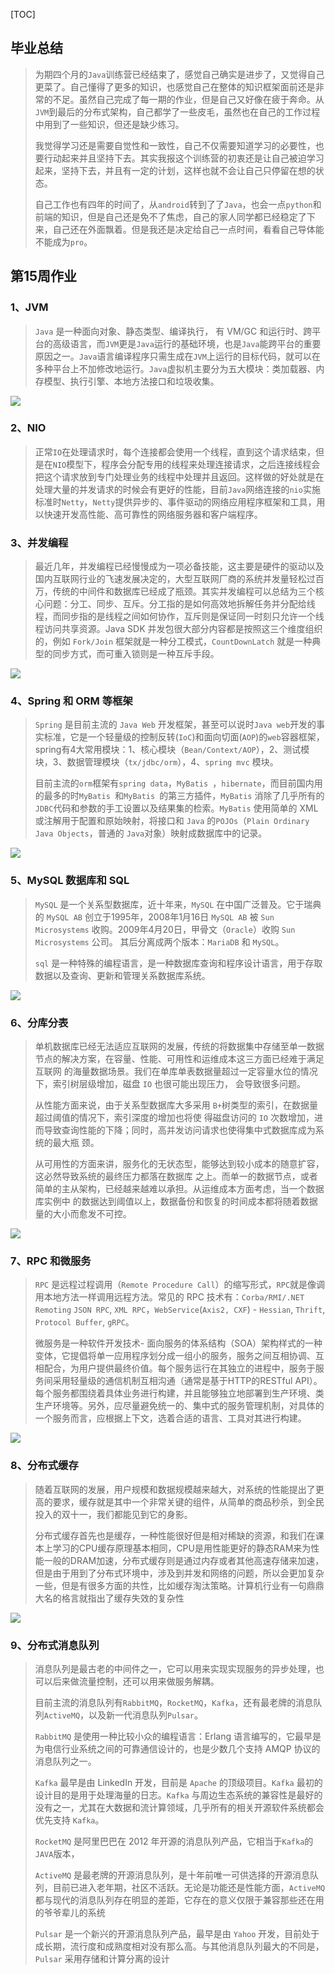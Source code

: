 [TOC]

## 毕业总结

> ​        为期四个月的`Java`训练营已经结束了，感觉自己确实是进步了，又觉得自己更菜了。自己懂得了更多的知识，也感觉自己在整体的知识框架面前还是非常的不足。虽然自己完成了每一期的作业，但是自己又好像在疲于奔命。从`JVM`到最后的分布式架构，自己都学了一些皮毛，虽然也在自己的工作过程中用到了一些知识，但还是缺少练习。
>
> ​        我觉得学习还是需要自觉性和一致性，自己不仅需要知道学习的必要性，也要行动起来并且坚持下去。其实我报这个训练营的初衷还是让自己被迫学习起来，坚持下去，并且有一定的计划，这样也就不会让自己只停留在想的状态。
>
> ​        自己工作也有四年的时间了，从`android`转到了了`Java`，也会一点`python`和前端的知识，但是自己还是免不了焦虑，自己的家人同学都已经稳定了下来，自己还在外面飘着。但是我还是决定给自己一点时间，看看自己导体能不能成为`pro`。

## 第15周作业

### 1、JVM

> `Java` 是一种面向对象、静态类型、编译执行， 有 VM/GC 和运行时、跨平台的高级语言，而`JVM`更是`Java`运行的基础环境，也是`Java`能跨平台的重要原因之一。`Java`语言编译程序只需生成在`JVM`上运行的目标代码，就可以在多种平台上不加修改地运行。`Java`虚拟机主要分为五大模块：类加载器、内存模型、执行引擎、本地方法接口和垃圾收集。

![](https://github.com/heyu-rise/java-training/blob/main/week15/JVM.jpg?raw=true)

### 2、NIO

> 正常`IO`在处理请求时，每个连接都会使用一个线程，直到这个请求结束，但是在`NIO`模型下，程序会分配专用的线程来处理连接请求，之后连接线程会把这个请求放到专门处理业务的线程中处理并且返回。这样做的好处就是在处理大量的并发请求的时候会有更好的性能，目前`Java`网络连接的`nio`实施标准时`Netty`，`Netty`提供异步的、事件驱动的网络应用程序框架和工具，用以快速开发高性能、高可靠性的网络服务器和客户端程序。



### 3、并发编程

> 最近几年，并发编程已经慢慢成为一项必备技能，这主要是硬件的驱动以及国内互联网行业的飞速发展决定的，大型互联网厂商的系统并发量轻松过百万，传统的中间件和数据库已经成了瓶颈。其实并发编程可以总结为三个核心问题：分工、同步、互斥。分工指的是如何高效地拆解任务并分配给线程，而同步指的是线程之间如何协作，互斥则是保证同一时刻只允许一个线程访问共享资源。Java SDK 并发包很大部分内容都是按照这三个维度组织的，例如 `Fork/Join` 框架就是一种分工模式，`CountDownLatch` 就是一种典型的同步方式，而可重入锁则是一种互斥手段。

![](https://github.com/heyu-rise/java-training/blob/main/week15/concurrent.jpg?raw=true)

### 4、Spring 和 ORM 等框架

> `Spring` 是目前主流的 `Java Web` 开发框架，甚至可以说时`Java web`开发的事实标准，它是一个轻量级的控制反转(`IoC`)和面向切面(`AOP`)的`web`容器框架，spring有4大常用模块：1、核心模块（`Bean/Context/AOP`），2、测试模块，3、数据管理模块（`tx/jdbc/orm`），4、`spring mvc` 模块。
>
> 目前主流的`orm`框架有`spring data`，`MyBatis `，`hibernate`，而目前国内用的最多的时`MyBatis `和`MyBatis `的第三方插件，`MyBatis` 消除了几乎所有的`JDBC`代码和参数的手工设置以及结果集的检索。`MyBatis` 使用简单的 XML或注解用于配置和原始映射，将接口和 `Java` 的`POJOs`（`Plain Ordinary Java Objects`，普通的 `Java`对象）映射成数据库中的记录。

![](https://github.com/heyu-rise/java-training/blob/main/week15/Spring.jpg?raw=true)

### 5、MySQL 数据库和 SQL

> `MySQL` 是一个关系型数据库，近十年来，`MySQL` 在中国广泛普及。它于瑞典的 `MySQL AB` 创立于1995年，2008年1月16日 `MySQL AB` 被 `Sun Microsystems` 收购。2009年4月20日，甲骨文（`Oracle`）收购 `Sun Microsystems` 公司。 其后分离成两个版本：`MariaDB` 和 `MySQL`。
>
> `sql` 是一种特殊的编程语言，是一种数据库查询和程序设计语言，用于存取数据以及查询、更新和管理关系数据库系统。

![](https://github.com/heyu-rise/java-training/blob/main/week15/MySQL.jpg?raw=true)

### 6、分库分表

> 单机数据库已经无法适应互联网的发展，传统的将数据集中存储至单一数据节点的解决方案，在容量、性能、可用性和运维成本这三方面已经难于满足互联网 的海量数据场景。我们在单库单表数据量超过一定容量水位的情况下，索引树层级增加，磁盘 `IO` 也很可能出现压力， 会导致很多问题。
>
> 从性能方面来说，由于关系型数据库大多采用 `B+`树类型的索引，在数据量超过阈值的情况下，索引深度的增加也将使 得磁盘访问的 `IO` 次数增加，进而导致查询性能的下降；同时，高并发访问请求也使得集中式数据库成为系统的最大瓶 颈。 
>
> 从可用性的方面来讲，服务化的无状态型，能够达到较小成本的随意扩容，这必然导致系统的最终压力都落在数据库 之上。而单一的数据节点，或者简单的主从架构，已经越来越难以承担。从运维成本方面考虑，当一个数据库实例中 的数据达到阈值以上，数据备份和恢复的时间成本都将随着数据量的大小而愈发不可控。

![](https://github.com/heyu-rise/java-training/blob/main/week15/sub-mysql.jpg?raw=true)

### 7、RPC 和微服务

> `RPC` 是远程过程调用（`Remote Procedure Call`）的缩写形式，`RPC`就是像调用本地方法一样调用远程方法。常见的 RPC 技术有：`Corba/RMI/.NET Remoting` `JSON RPC`, `XML RPC`，`WebService`(`Axis2, CXF`) - `Hessian`, `Thrift`, `Protocol Buffer`, `gRPC`。
>
> 微服务是一种软件开发技术- 面向服务的体系结构（SOA）架构样式的一种变体，它提倡将单一应用程序划分成一组小的服务，服务之间互相协调、互相配合，为用户提供最终价值。每个服务运行在其独立的进程中，服务于服务间采用轻量级的通信机制互相沟通（通常是基于HTTP的RESTful API）。每个服务都围绕着具体业务进行构建，并且能够独立地部署到生产环境、类生产环境等。另外，应尽量避免统一的、集中式的服务管理机制，对具体的一个服务而言，应根据上下文，选着合适的语言、工具对其进行构建。

![](https://github.com/heyu-rise/java-training/blob/main/week15/Microservice.jpg?raw=true)

### 8、分布式缓存

> 随着互联网的发展，用户规模和数据规模越来越大，对系统的性能提出了更高的要求，缓存就是其中一个非常关键的组件，从简单的商品秒杀，到全民投入的双十一，我们都能见到它的身影。
>
> 分布式缓存首先也是缓存，一种性能很好但是相对稀缺的资源，和我们在课本上学习的CPU缓存原理基本相同，CPU是用性能更好的静态RAM来为性能一般的DRAM加速，分布式缓存则是通过内存或者其他高速存储来加速，但是由于用到了分布式环境中，涉及到并发和网络的问题，所以会更加复杂一些，但是有很多方面的共性，比如缓存淘汰策略。计算机行业有一句鼎鼎大名的格言就指出了缓存失效的复杂性

![](https://github.com/heyu-rise/java-training/blob/main/week15/redis.jpg?raw=true)

### 9、分布式消息队列

> 消息队列是最古老的中间件之一，它可以用来实现实现服务的异步处理，也可以后来做流量控制，还可以用来做服务解耦。
>
> 
>
> 目前主流的消息队列有`RabbitMQ`，`RocketMQ`，`Kafka`，还有最老牌的消息队列`ActiveMQ`，以及新一代消息队列`Pulsar`。
>
> `RabbitMQ` 是使用一种比较小众的编程语言：Erlang 语言编写的，它最早是为电信行业系统之间的可靠通信设计的，也是少数几个支持 AMQP 协议的消息队列之一。
>
> `Kafka` 最早是由 LinkedIn 开发，目前是 `Apache` 的顶级项目。`Kafka` 最初的设计目的是用于处理海量的日志。`Kafka` 与周边生态系统的兼容性是最好的没有之一，尤其在大数据和流计算领域，几乎所有的相关开源软件系统都会优先支持 `Kafka`。
>
> `RocketMQ` 是阿里巴巴在 2012 年开源的消息队列产品，它相当于`Kafka`的`JAVA`版本，
>
> `ActiveMQ` 是最老牌的开源消息队列，是十年前唯一可供选择的开源消息队列，目前已进入老年期，社区不活跃。无论是功能还是性能方面，`ActiveMQ` 都与现代的消息队列存在明显的差距，它存在的意义仅限于兼容那些还在用的爷爷辈儿的系统
>
> `Pulsar` 是一个新兴的开源消息队列产品，最早是由 `Yahoo` 开发，目前处于成长期，流行度和成熟度相对没有那么高。与其他消息队列最大的不同是，`Pulsar` 采用存储和计算分离的设计







